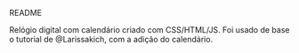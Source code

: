 README

Relógio digital com calendário criado com CSS/HTML/JS.
Foi usado de base o tutorial de @Larissakich, com a adição do calendário.
